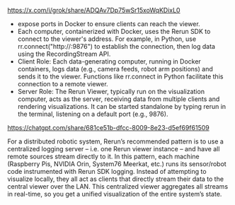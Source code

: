 

https://x.com/i/grok/share/ADQAv7Dp75wSr15xoWqKDixL0

- expose ports in Docker to ensure clients can reach the viewer.
- Each computer, containerized with Docker, uses the Rerun SDK to connect to the viewer's address. For example, in Python, use rr.connect("http://<visualization-computer-ip>:9876") to establish the connection, then log data using the RecordingStream API.
- Client Role: Each data-generating computer, running in Docker containers, logs data (e.g., camera feeds, robot arm positions) and sends it to the viewer. Functions like rr.connect in Python facilitate this connection to a remote viewer.
- Server Role: The Rerun Viewer, typically run on the visualization computer, acts as the server, receiving data from multiple clients and rendering visualizations. It can be started standalone by typing rerun in the terminal, listening on a default port (e.g., 9876).

https://chatgpt.com/share/681ce51b-dfcc-8009-8e23-d5ef69f61509

For a distributed robotic system, Rerun’s recommended pattern is to use a centralized logging server – i.e. one Rerun viewer instance – and have all remote sources stream directly to it. In this pattern, each machine (Raspberry Pis, NVIDIA Orin, System76 Meerkat, etc.) runs its sensor/robot code instrumented with Rerun SDK logging. Instead of attempting to visualize locally, they all act as clients that directly stream their data to the central viewer over the LAN. This centralized viewer aggregates all streams in real-time, so you get a unified visualization of the entire system’s state.


